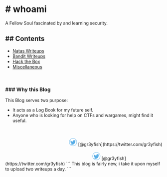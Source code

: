 # # whoami
A Fellow Soul fascinated by and learning security.


## ## Contents
- [Natas Writeups](./Natas/index.md)
- [Bandit Writeups](./Bandit/index.html)
- [Hack the Box](./HTB/index.html)
- [Miscellaneous](./Misc/index.md)

<br/>

### ### Why this Blog
This Blog serves two purpose:
  - It acts as a Log Book for my future self.
  - Anyone who is looking for help on CTFs and wargames, might find it useful.



<br/>
<br/>
<div style="text-align: right"> <img src="./assets/images/tweet1.png" width="25" /> [@gr3yfish](https://twitter.com/gr3yfish) </div>
                                                        <img src="./assets/images/tweet1.png" width="25" /> [@gr3yfish](https://twitter.com/gr3yfish)
```
This blog is fairly new, i take it upon myself to upload two writeups a day. 
```

